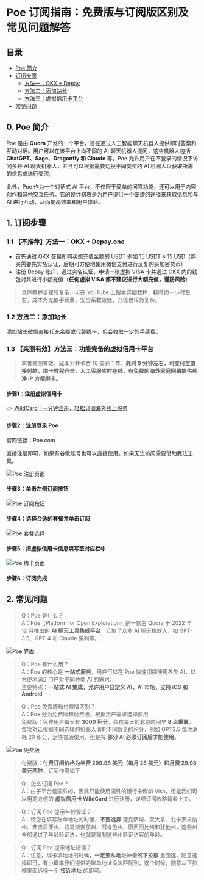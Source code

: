 # Poe 订阅指南：免费版与订阅版区别及常见问题解答

## 目录
- [Poe 简介](#0-poe简介)
- [订阅步骤](#1-订阅步骤)
  - [方法一：OKX + Depay](#11-不推荐方法一okx--depayone)
  - [方法二：添加站长](#12-方法二添加站长)
  - [方法三：虚拟信用卡平台](#13-亲测有效方法三功能完备的虚拟信用卡平台)
- [常见问题](#2-常见问题)

## 0. Poe 简介
Poe 是由 **Quora** 开发的一个平台，旨在通过人工智能聊天机器人提供即时答案和互动对话。用户可以在该平台上向不同的 AI 聊天机器人提问，这些机器人包括 **ChatGPT、Sage、Dragonfly 和 Claude** 等。Poe 允许用户在不登录的情况下访问多种 AI 聊天机器人，并且可以根据需要切换不同类型的 AI 机器人以获取所需的信息或进行交流。

此外，Poe 作为一个对话式 AI 平台，不仅限于简单的问答功能，还可以用于内容创作和其他交互任务。它的设计初衷是为用户提供一个便捷的途径来获取信息和与 AI 进行互动，从而提高效率和用户体验。

## 1. 订阅步骤

### 1.1 【不推荐】方法一：OKX + Depay.one
- 首先通过 OKX 交易所购买想充值金额的 USDT 例如 15 USDT ≈ 15 USD（购买需要先实名认证，后期可方便地使用微信支付进行反复购买加密货币）
- 注册 Depay 账户，通过实名认证，申请一张虚拟 VISA 卡并通过 OKX 内的钱包对其进行小额充值（**任何虚拟 VISA 都不建议进行大额充值，谨防风险**）

> 具体教程步骤较复杂，可在 YouTube 上搜索详细教程，耗时约一小时左右，成本为充值手续费，安全系数较低，充值也较为复杂。

### 1.2 方法二：添加站长
添加站长微信直接代充余额或代替绑卡，但会收取一定的手续费。

### 1.3 【亲测有效】方法三：功能完备的虚拟信用卡平台

> 笔者亲测有效，成本为开卡费 10 美元 1 年，**耗时 5 分钟左右，可支付宝直接付款，绑卡教程齐全，人工客服实时在线，有免费的海外家庭网络提供纯净 IP 方便绑卡。**

#### 步骤1：注册虚拟信用卡
👉 [WildCard | 一分钟注册，轻松订阅海外线上服务](https://bbtdd.com/WildCard)

#### 步骤2：注册登录 Poe
官网链接：Poe.com

直接注册即可，如果有谷歌账号也可以直接使用。如果无法访问需要借助魔法工具。

![Poe 注册页面](https://bbtdd.com/img/6974732075117698.webp)

#### 步骤3：单击左侧订阅按钮
![Poe 订阅按钮](https://bbtdd.com/img/2322719861132.webp)

#### 步骤4：选择合适的套餐并单击订阅
![Poe 套餐选择](https://bbtdd.com/img/650524940817.webp)

#### 步骤5：把虚拟信用卡信息填写至对应栏中
![Poe 绑卡页面](https://bbtdd.com/img/1032917083522.webp)

#### 步骤6：订阅完成

## 2. 常见问题

> Q：Poe 是什么？  
> A：Poe（Platform for Open Exploration）是一款由 Quora 于 2022 年 12 月推出的 **AI 聊天工具集成平台**，汇集了众多 AI 聊天机器人，如 GPT-3.5、GPT-4 和 Claude 系列等。

![Poe 界面](https://bbtdd.com/img/235981106472.webp)

> Q：Poe 有什么用？  
> A：Poe 的核心是 **一站式服务**，用户可以在 Poe 快速切换使用各类 AI，以方便地满足用户对不同种类 AI 的需求。  
> 主要特点：**一站式 AI 集成，允许用户自定义 AI，AI 市场，支持 iOS 和 Android**

> Q：Poe 免费版和付费版区别？  
> A：Poe 分为免费版和付费版，根据用户需求选择使用  
> 免费版：免费用户每天有 **3000 积分**，会在每天的北京时间早 **8 点重置**。每次对话根据不同选择的机器人消耗不同数量的积分，例如 GPT3.5 每次消耗 20 积分，足够普通使用，但是有 **部分 AI 必须订阅后才能使用**。

![Poe 免费版](https://bbtdd.com/img/404328926446.webp)

> 付费版：**付费订阅价格为年费 299.98 美元（每月 25 美元）和月费 29.98 美元两种**，订阅作用如下

> Q：怎么订阅 Poe？  
> A：由于平台是国外的，因此只能使用国外的银行卡例如 Visa，但是我们可以用更方便的 **虚拟信用卡 WildCard** 进行注册，详细订阅攻略请看上文。

> Q：订阅 Poe 提示年龄验证？  
> A：请您在填写账单地址的时候，**不要选择** 德克萨斯、蒙大拿、北卡罗来纳州、弗吉尼亚州、路易斯安那州、阿肯色州、密西西比州和犹他州，这些州全部通过了年龄验证法，也就是强制这些州验证访客的年龄。

> Q：订阅 Poe 提示地址错误？  
> A：注意，绑卡填地址的时候，**一定要从地址补全的下拉框** 里面选，随意选择即可，有小概率我们提供的账单地址没法匹配到，这个时候，随意从下拉框里面选择一个 **接近地址** 的即可。
